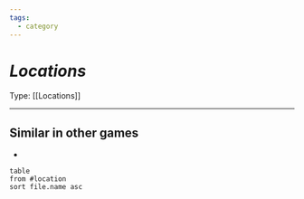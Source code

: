 ```yaml
---
tags:
  - category
---
```

# _Locations_

Type: [[Locations]]

----




## Similar in other games

* 


```dataview
table
from #location 
sort file.name asc
```